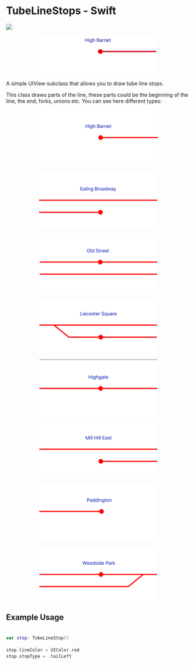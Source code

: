 # TubeLineStops - Swift

![](https://img.shields.io/badge/language-swift-blue.svg)


<p align="center">
<img src="Images/tubeLineStops.gif"/>
</p>

A simple UIView subclass that allows you to draw tube line stops.

This class draws parts of the line, these parts could be the beginning of the line, the end, forks, unions etc. You can see here different types: 

<p align="center">
<img src="Images/tailLeft.png"/>
</p>
<p align="center">
<img src="Images/forkedStopEndDown.png"/>
</p>
<p align="center">
<img src="Images/forkedStopUp.png"/>
</p>
<p align="center">
<img src="Images/forkLeftStopDown.png"/>
</p>
<p align="center">
<img src="Images/middle.png"/>
</p>
<p align="center">
<img src="Images/tailForkedLefStoptDown.png"/>
</p>
<p align="center">
<img src="Images/tailRight.png"/>
</p>
<p align="center">
<img src="Images/unionRightStopUp.png"/>
</p>

## Example Usage

```swift

var stop: TubeLineStop()

stop.lineColor = UIColor.red
stop.stopType = .tailLeft

```





